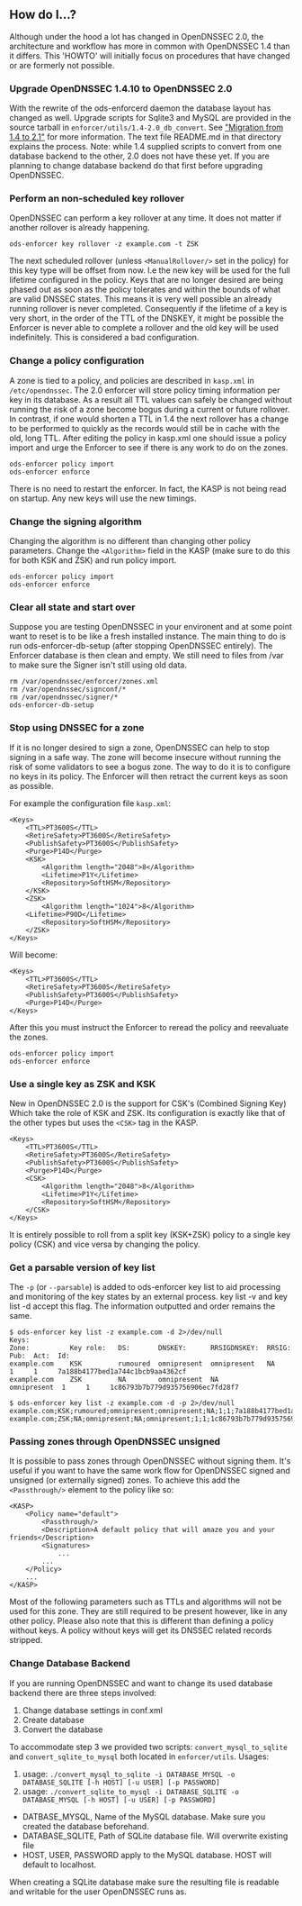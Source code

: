## How do I...?

Although under the hood a lot has changed in OpenDNSSEC 2.0, the architecture and workflow has more in common with OpenDNSSEC 1.4 than it differs. This 'HOWTO' will initially focus on procedures that have changed or are formerly not possible.

### Upgrade OpenDNSSEC 1.4.10 to OpenDNSSEC 2.0

With the rewrite of the ods-enforcerd daemon the database layout has changed as well. Upgrade scripts for Sqlite3 and MySQL are provided in the source tarball in `enforcer/utils/1.4-2.0_db_convert`. See ["Migration from 1.4 to 2.1"](https://www.opendnssec.org/migration-from-1-4-to-2-1/) for more information. The text file README.md in that directory explains the process. Note: while 1.4 supplied scripts to convert from one database backend to the other, 2.0 does not have these yet. If you are planning to change database backend do that first before upgrading OpenDNSSEC.

### Perform an non-scheduled key rollover

OpenDNSSEC can perform a key rollover at any time. It does not matter if another rollover is already happening.

    ods-enforcer key rollover -z example.com -t ZSK 

The next scheduled rollover (unless `<ManualRollover/>` set in the policy) for this key type will be offset from now. I.e the new key will be used for the full lifetime configured in the policy. Keys that are no longer desired are being phased out as soon as the policy tolerates and within the bounds of what are valid DNSSEC states. This means it is very well possible an already running rollover is never completed. Consequently if the lifetime of a key is very short, in the order of the TTL of the DNSKEY, it might be possible the Enforcer is never able to complete a rollover and the old key will be used indefinitely. This is considered a bad configuration.

### Change a policy configuration

A zone is tied to a policy, and policies are described in `kasp.xml` in `/etc/opendnssec`. The 2.0 enforcer will store policy timing information per key in its database. As a result all TTL values can safely be changed without running the risk of a zone become bogus during a current or future rollover. In contrast, if one would shorten a TTL in 1.4 the next rollover has a change to be performed to quickly as the records would still be in cache with the old, long TTL. After editing the policy in kasp.xml one should issue a policy import and urge the Enforcer to see if there is any work to do on the zones.

    ods-enforcer policy import
    ods-enforcer enforce

There is no need to restart the enforcer. In fact, the KASP is not being read on startup. Any new keys will use the new timings.

### Change the signing algorithm

Changing the algorithm is no different than changing other policy parameters. Change the `<Algorithm>` field in the KASP (make sure to do this for both KSK and ZSK) and run policy import.

    ods-enforcer policy import
    ods-enforcer enforce

### Clear all state and start over

Suppose you are testing OpenDNSSEC in your environent and at some point want to reset is to be like a fresh installed instance. The main thing to do is run ods-enforcer-db-setup (after stopping OpenDNSSEC entirely). The Enforcer database is then clean and empty. We still need to files from /var to make sure the Signer isn't still using old data.

    rm /var/opendnssec/enforcer/zones.xml
    rm /var/opendnssec/signconf/*
    rm /var/opendnssec/signer/*
    ods-enforcer-db-setup

### Stop using DNSSEC for a zone

If it is no longer desired to sign a zone, OpenDNSSEC can help to stop signing in a safe way. The zone will become insecure without running the risk of some validators to see a bogus zone. The way to do it is to configure no keys in its policy. The Enforcer will then retract the current keys as soon as possible.

For example the configuration file ``kasp.xml``:

    <Keys>
        <TTL>PT3600S</TTL>
        <RetireSafety>PT3600S</RetireSafety>
        <PublishSafety>PT3600S</PublishSafety>
        <Purge>P14D</Purge>
        <KSK>
            <Algorithm length="2048">8</Algorithm>
            <Lifetime>P1Y</Lifetime>
            <Repository>SoftHSM</Repository>
        </KSK>
        <ZSK>
            <Algorithm length="1024">8</Algorithm>
        <Lifetime>P90D</Lifetime>
            <Repository>SoftHSM</Repository>
        </ZSK>
    </Keys>

Will become:

    <Keys>
        <TTL>PT3600S</TTL>
        <RetireSafety>PT3600S</RetireSafety>
        <PublishSafety>PT3600S</PublishSafety>
        <Purge>P14D</Purge>
    </Keys>

After this you must instruct the Enforcer to reread the policy and reevaluate the zones.

    ods-enforcer policy import
    ods-enforcer enforce

### Use a single key as ZSK and KSK

New in OpenDNSSEC 2.0 is the support for CSK's (Combined Signing Key) Which take the role of KSK and ZSK. Its configuration is exactly like that of the other types but uses the `<CSK>` tag in the KASP.

    <Keys>
        <TTL>PT3600S</TTL>
        <RetireSafety>PT3600S</RetireSafety>
        <PublishSafety>PT3600S</PublishSafety>
        <Purge>P14D</Purge>
        <CSK>
            <Algorithm length="2048">8</Algorithm>
            <Lifetime>P1Y</Lifetime>
            <Repository>SoftHSM</Repository>
        </CSK>
    </Keys>

It is entirely possible to roll from a split key (KSK+ZSK) policy to a single key policy (CSK) and vice versa by changing the policy.

### Get a parsable version of key list

The ``-p`` (or ``--parsable``) is added to ods-enforcer key list to aid processing and monitoring of the key states by an external process. key list -v and key list -d accept this flag. The information outputted and order remains the same.

    $ ods-enforcer key list -z example.com -d 2>/dev/null
    Keys:
    Zone:          Key role:   DS:       DNSKEY:      RRSIGDNSKEY:  RRSIG:       Pub:  Act:  Id:
    example.com    KSK         rumoured  omnipresent  omnipresent   NA           1     1     7a188b4177bed1a744c1bcb9aa4362cf
    example.com    ZSK         NA        omnipresent  NA            omnipresent  1     1     1c86793b7b779d935756906ec7fd28f7
    
    $ ods-enforcer key list -z example.com -d -p 2>/dev/null
    example.com;KSK;rumoured;omnipresent;omnipresent;NA;1;1;7a188b4177bed1a744c1bcb9aa4362cf
    example.com;ZSK;NA;omnipresent;NA;omnipresent;1;1;1c86793b7b779d935756906ec7fd28f7

### Passing zones through OpenDNSSEC unsigned

It is possible to pass zones through OpenDNSSEC without signing them. It's useful if you want to have the same work flow for OpenDNSSEC signed and unsigned (or externally signed) zones. To achieve this add the ``<Passthrough/>`` element to the policy like so:

    <KASP>
        <Policy name="default">
            <Passthrough/>
            <Description>A default policy that will amaze you and your friends</Description>
            <Signatures>
                ...
            ...
        </Policy>
        ...
    </KASP>

Most of the following parameters such as TTLs and algorithms will not be used for this zone. They are still required to be present however, like in any other policy. Please also note that this is different than defining a policy without keys. A policy without keys will get its DNSSEC related records stripped.

### Change Database Backend

If you are running OpenDNSSEC and want to change its used database backend there are three steps involved:

1. Change database settings in conf.xml
2. Create database
3. Convert the database

To accommodate step 3 we provided two scripts: ``convert_mysql_to_sqlite`` and ``convert_sqlite_to_mysql`` both located in ``enforcer/utils``.  Usages:

1. usage: `./convert_mysql_to_sqlite -i DATABASE_MYSQL -o DATABASE_SQLITE [-h HOST] [-u USER] [-p PASSWORD]`
2. usage: `./convert_sqlite_to_mysql -i DATABASE_SQLITE -o DATABASE_MYSQL [-h HOST] [-u USER] [-p PASSWORD]`

- DATBASE_MYSQL, Name of the MySQL database. Make sure you created the database beforehand.
- DATABASE_SQLITE, Path of SQLite database file. Will overwrite existing file
- HOST, USER, PASSWORD apply to the MySQL database. HOST will default to localhost.

When creating a SQLite database make sure the resulting file is readable and writable for the user OpenDNSSEC runs as.
